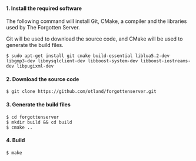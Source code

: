 #### 1. Install the required software

The following command will install Git, CMake, a compiler and the libraries used by The Forgotten Server.

Git will be used to download the source code, and CMake will be used to generate the build files.

	$ sudo apt-get install git cmake build-essential liblua5.2-dev libgmp3-dev libmysqlclient-dev libboost-system-dev libboost-iostreams-dev libpugixml-dev

#### 2. Download the source code

	$ git clone https://github.com/otland/forgottenserver.git

#### 3. Generate the build files

	$ cd forgottenserver
	$ mkdir build && cd build
	$ cmake ..

#### 4. Build

	$ make